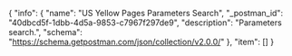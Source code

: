 {
  "info": {
    "name": "US Yellow Pages Parameters Search",
    "_postman_id": "40dbcd5f-1dbb-4d5a-9853-c7967f297de9",
    "description": "Parameters search.",
    "schema": "https://schema.getpostman.com/json/collection/v2.0.0/"
  },
  "item": []
}